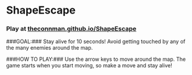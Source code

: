 ShapeEscape
===========

### Play at [theconnman.github.io/ShapeEscape](http://theconnman.com/ShapeEscape/) ###

###GOAL:###
Stay alive for 10 seconds! Avoid getting touched by any of the many enemies around the map.

###HOW TO PLAY:###
Use the arrow keys to move around the map. The game starts when you start moving, so make a move and stay alive!